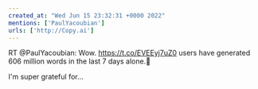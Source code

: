 ```yaml
---
created_at: "Wed Jun 15 23:32:31 +0000 2022"
mentions: ['PaulYacoubian']
urls: ['http://Copy.ai']
---
```


RT @PaulYacoubian: Wow. https://t.co/EVEEyj7uZ0 users have generated 606 million words in the last 7 days alone.🚀 

I'm super grateful for…